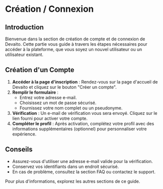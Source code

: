 # Création / Connexion

## Introduction
Bienvenue dans la section de création de compte et de connexion de Devaito. Cette partie vous guide à travers les étapes nécessaires pour accéder à la plateforme, que vous soyez un nouvel utilisateur ou un utilisateur existant.

## Création d'un Compte
1. **Accéder à la page d'inscription** : Rendez-vous sur la page d'accueil de Devaito et cliquez sur le bouton "Créer un compte".
2. **Remplir le formulaire** :
   - Entrez votre adresse e-mail.
   - Choisissez un mot de passe sécurisé.
   - Fournissez votre nom complet ou un pseudonyme.
3. **Vérification** : Un e-mail de vérification vous sera envoyé. Cliquez sur le lien fourni pour activer votre compte.
4. **Compléter le profil** : Après activation, complétez votre profil avec des informations supplémentaires (optionnel) pour personnaliser votre expérience.


## Conseils
- Assurez-vous d'utiliser une adresse e-mail valide pour la vérification.
- Conservez vos identifiants dans un endroit sécurisé.
- En cas de problème, consultez la section FAQ ou contactez le support.

Pour plus d'informations, explorez les autres sections de ce guide.